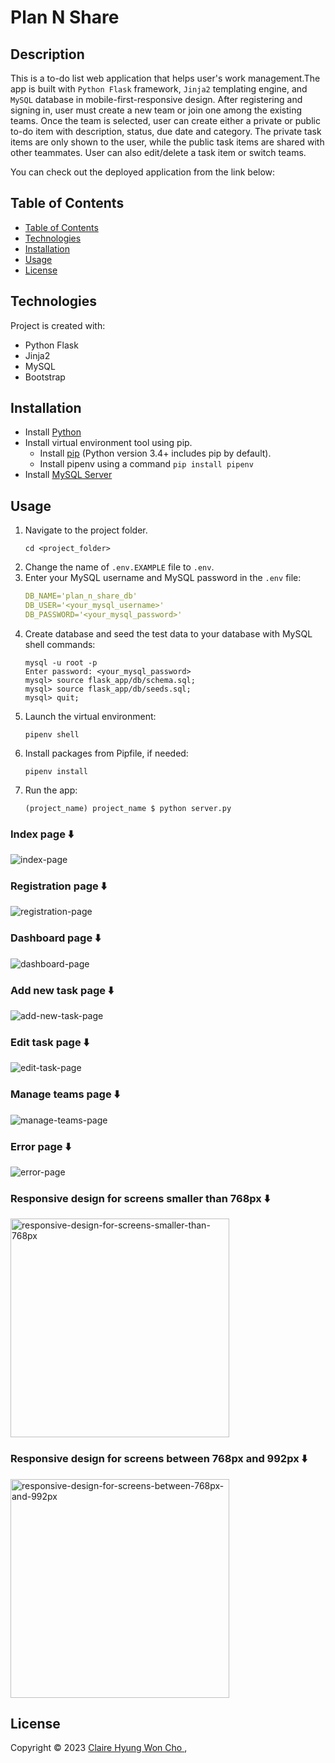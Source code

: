 <!-- omit in toc -->
# Plan N Share

<!-- omit in toc -->
## Description
This is a to-do list web application that helps user's work management.The app is built with `Python Flask` framework, `Jinja2` templating engine, and `MySQL` database in mobile-first-responsive design. After registering and signing in, user must create a new team or join one among the existing teams. Once the team is selected, user can create either a private or public to-do item with description, status, due date and category. The private task items are only shown to the user, while the public task items are shared with other teammates. User can also edit/delete a task item or switch teams.


You can check out the deployed application from the link below:



## Table of Contents

- [Table of Contents](#table-of-contents)
- [Technologies](#technologies)
- [Installation](#installation)
- [Usage](#usage)
- [License](#license)

## Technologies
Project is created with:
- Python Flask
- Jinja2
- MySQL
- Bootstrap

## Installation
- Install [Python](https://www.python.org/downloads/windows/)
- Install virtual environment tool using pip.
  - Install [pip](https://pypi.org/project/pip/) (Python version 3.4+ includes pip by default).
  - Install pipenv using a command `pip install pipenv`
- Install [MySQL Server](https://dev.mysql.com/doc/mysql-getting-started/en/#mysql-getting-started-installing)


## Usage
1. Navigate to the project folder.
    ```
    cd <project_folder>
    ```
2. Change the name of `.env.EXAMPLE` file to `.env`.
3. Enter your MySQL username and MySQL password in the `.env` file:
    ```yaml
    DB_NAME='plan_n_share_db'
    DB_USER='<your_mysql_username>'
    DB_PASSWORD='<your_mysql_password>'
    ```
4. Create database and seed the test data to your database with MySQL shell commands:
    ```
    mysql -u root -p
    Enter password: <your_mysql_password>
    mysql> source flask_app/db/schema.sql;
    mysql> source flask_app/db/seeds.sql;
    mysql> quit;
    ```
5. Launch the virtual environment:
    ```
    pipenv shell
    ```
6. Install packages from Pipfile, if needed:
    ```
    pipenv install
    ```
7. Run the app:
    ```
    (project_name) project_name $ python server.py
    ```

<!-- omit in toc -->
### Index page ⬇️
<img alt="index-page" src="flask_app/static/images/screenshots/screenshot_index.jpeg">

<!-- omit in toc -->
### Registration page ⬇️
<img alt="registration-page" src="flask_app/static/images/screenshots/screenshot_register.jpeg">

<!-- omit in toc -->
### Dashboard page ⬇️
<img alt="dashboard-page" src="flask_app/static/images/screenshots/screenshot_dashboard.jpeg">

<!-- omit in toc -->
### Add new task page ⬇️
<img alt="add-new-task-page" src="flask_app/static/images/screenshots/screenshot_add_task.jpeg">

<!-- omit in toc -->
### Edit task page ⬇️
<img alt="edit-task-page" src="flask_app/static/images/screenshots/screenshot_edit_task.jpeg">

<!-- omit in toc -->
### Manage teams page ⬇️
<img alt="manage-teams-page" src="flask_app/static/images/screenshots/screenshot_manage_teams.jpeg">

<!-- omit in toc -->
### Error page ⬇️
<img alt="error-page" src="flask_app/static/images/screenshots/screenshot_error.jpeg">

<!-- omit in toc -->
### Responsive design for screens smaller than 768px ⬇️
<img width="350px" alt="responsive-design-for-screens-smaller-than-768px" src="flask_app/static/images/screenshots/screenshot_responsive_small.jpeg">

<!-- omit in toc -->
### Responsive design for screens between 768px and 992px ⬇️
<img width="350px" alt="responsive-design-for-screens-between-768px-and-992px" src="flask_app/static/images/screenshots/screenshot_responsive_medium.jpeg">


## License
Copyright © 2023 [Claire Hyung Won Cho ](https://github.com/clairehwcho),

